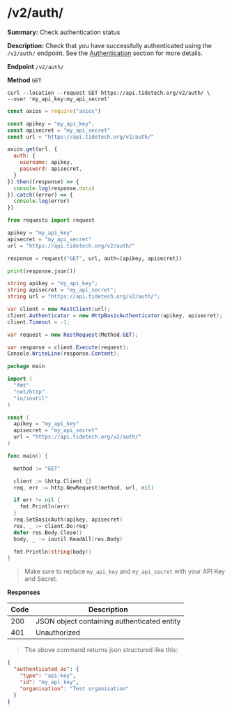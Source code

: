 # /v2/auth/

**Summary:** Check authentication status

**Description:** Check that you have successfully authenticated using the `/v2/auth/` endpoint. See the <a href='#authentication'>Authentication</a> section for more details.

**Endpoint** `/v2/auth/`

**Method** `GET`


```shell
curl --location --request GET https://api.tidetech.org/v2/auth/ \
--user 'my_api_key:my_api_secret'
```

```javascript
const axios = require("axios")

const apikey = "my_api_key";
const apisecret = "my_api_secret"
const url = "https://api.tidetech.org/v2/auth/"

axios.get(url, {
  auth: {
    username: apikey,
    password: apisecret,
  }
}).then((response) => {
  console.log(response.data)
}).catch((error) => {
  console.log(error)
})
```

```python
from requests import request

apikey = "my_api_key"
apisecret = "my_api_secret"
url = "https://api.tidetech.org/v2/auth/"

response = request("GET", url, auth=(apikey, apisecret))

print(response.json())
```

```csharp
string apikey = "my_api_key";
string apisecret = "my_api_secret";
string url = "https://api.tidetech.org/v2/auth/";

var client = new RestClient(url);
client.Authenticator = new HttpBasicAuthenticator(apikey, apisecret);
client.Timeout = -1;

var request = new RestRequest(Method.GET);

var response = client.Execute(request);
Console.WriteLine(response.Content);
```

```go
package main

import (
  "fmt"
  "net/http"
  "io/ioutil"
)

const (
  apikey = "my_api_key"
  apisecret = "my_api_secret"
  url = "https://api.tidetech.org/v2/auth/"
)

func main() {

  method := "GET"

  client := &http.Client {}
  req, err := http.NewRequest(method, url, nil)

  if err != nil {
    fmt.Println(err)
  }
  req.SetBasicAuth(apikey, apisecret)
  res, _ := client.Do(req)
  defer res.Body.Close()
  body, _ := ioutil.ReadAll(res.Body)

  fmt.Println(string(body))
}
```

> Make sure to replace `my_api_key` and `my_api_secret` with your API Key and Secret.

**Responses**

| Code | Description |
| ---- | ----------- |
| 200 | JSON object containing authenticated entity |
| 401 | Unauthorized |


> The above command returns json structured like this:

```json
{
  "authenticated_as": {
    "type": "api-key",
    "id": "my_api_key",
    "organisation": "Test organisation"
  }
}
```
